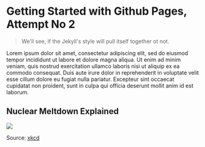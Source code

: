 # Getting Started with Github Pages, Attempt No 2

> We'll see, if the Jekyll's style will pull itself together ot not.

Lorem ipsum dolor sit amet, consectetur adipiscing elit, sed do eiusmod tempor incididunt ut labore et dolore magna aliqua. Ut enim ad minim veniam, quis nostrud exercitation ullamco laboris nisi ut aliquip ex ea commodo consequat. Duis aute irure dolor in reprehenderit in voluptate velit esse cillum dolore eu fugiat nulla pariatur. Excepteur sint occaecat cupidatat non proident, sunt in culpa qui officia deserunt mollit anim id est laborum.

## Nuclear Meltdown Explained

<a href="https://xkcd.com/2163/"> <img src="https://imgs.xkcd.com/comics/chernobyl.png"> </a>

Source: [xkcd](https://xkcd.com/2163/)
